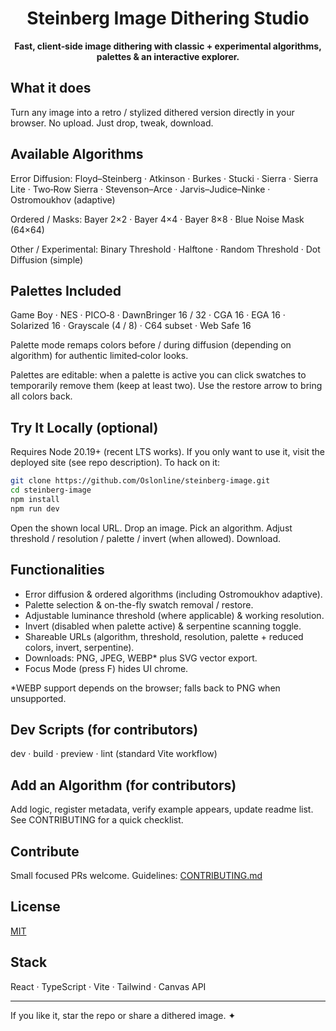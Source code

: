 <div align="center">
  <h1>Steinberg Image Dithering Studio</h1>
  <p><strong>Fast, client‑side image dithering with classic + experimental algorithms, palettes & an interactive explorer.</strong></p>
</div>

## What it does
Turn any image into a retro / stylized dithered version directly in your browser. No upload. Just drop, tweak, download.

## Available Algorithms
Error Diffusion:
Floyd–Steinberg · Atkinson · Burkes · Stucki · Sierra · Sierra Lite · Two‑Row Sierra · Stevenson–Arce · Jarvis–Judice–Ninke · Ostromoukhov (adaptive)

Ordered / Masks:
Bayer 2×2 · Bayer 4×4 · Bayer 8×8 · Blue Noise Mask (64×64)

Other / Experimental:
Binary Threshold · Halftone · Random Threshold · Dot Diffusion (simple)

## Palettes Included
Game Boy · NES · PICO‑8 · DawnBringer 16 / 32 · CGA 16 · EGA 16 · Solarized 16 · Grayscale (4 / 8) · C64 subset · Web Safe 16

Palette mode remaps colors before / during diffusion (depending on algorithm) for authentic limited‑color looks.

Palettes are editable: when a palette is active you can click swatches to temporarily remove them (keep at least two). Use the restore arrow to bring all colors back.

## Try It Locally (optional)
Requires Node 20.19+ (recent LTS works). If you only want to use it, visit the deployed site (see repo description). To hack on it:

```bash
git clone https://github.com/Oslonline/steinberg-image.git
cd steinberg-image
npm install
npm run dev
```

Open the shown local URL. Drop an image. Pick an algorithm. Adjust threshold / resolution / palette / invert (when allowed). Download.

## Functionalities
- Error diffusion & ordered algorithms (including Ostromoukhov adaptive).
- Palette selection & on-the-fly swatch removal / restore.
- Adjustable luminance threshold (where applicable) & working resolution.
- Invert (disabled when palette active) & serpentine scanning toggle.
- Shareable URLs (algorithm, threshold, resolution, palette + reduced colors, invert, serpentine).
- Downloads: PNG, JPEG, WEBP* plus SVG vector export.
- Focus Mode (press F) hides UI chrome.

*WEBP support depends on the browser; falls back to PNG when unsupported.

## Dev Scripts (for contributors)
dev · build · preview · lint (standard Vite workflow)

## Add an Algorithm (for contributors)
Add logic, register metadata, verify example appears, update readme list. See CONTRIBUTING for a quick checklist.

## Contribute
Small focused PRs welcome. Guidelines: [CONTRIBUTING.md](./CONTRIBUTING.md)

## License
[MIT](./LICENSE)

## Stack
React · TypeScript · Vite · Tailwind · Canvas API

---
If you like it, star the repo or share a dithered image. ✦
